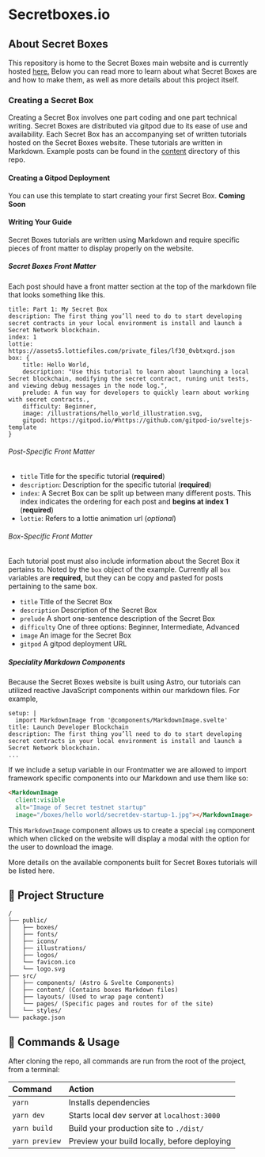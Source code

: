# Secretboxes.io

## About Secret Boxes

This repository is home to the Secret Boxes main website and is currently hosted [here.](https://snazzy-conkies-d2e682.netlify.app/) Below you can read more to learn about what Secret Boxes are and how to make them, as well as more details about this project itself.

### Creating a Secret Box

Creating a Secret Box involves one part coding and one part technical writing. Secret Boxes are distributed via gitpod due to its ease of use and availability. Each Secret Box has an accompanying set of written tutorials hosted on the Secret Boxes website. These tutorials are written in Markdown. Example posts can be found in the [content](/src/content/) directory of this repo.

#### Creating a Gitpod Deployment

You can use this template to start creating your first Secret Box. **Coming Soon**

#### Writing Your Guide

Secret Boxes tutorials are written using Markdown and require specific pieces of front matter to display properly on the website.

##### Secret Boxes Front Matter

Each post should have a front matter section at the top of the markdown file that looks something like this.

```
title: Part 1: My Secret Box
description: The first thing you’ll need to do to start developing secret contracts in your local environment is install and launch a Secret Network blockchain.
index: 1
lottie: https://assets5.lottiefiles.com/private_files/lf30_0vbtxqrd.json
box: {
    title: Hello World,
    description: "Use this tutorial to learn about launching a local Secret blockchain, modifying the secret contract, runing unit tests, and viewing debug messages in the node log.", 
    prelude: A fun way for developers to quickly learn about working with secret contracts.,
    difficulty: Beginner,
    image: /illustrations/hello_world_illustration.svg,
    gitpod: https://gitpod.io/#https://github.com/gitpod-io/sveltejs-template
}
```

###### Post-Specific Front Matter

* `title` Title for the specific tutorial (**required**)
* `description`: Description for the specific tutorial (**required**)
* `index`: A Secret Box can be split up between many different posts. This index indicates the ordering for each post and **begins at index 1** (**required**)
* `lottie`: Refers to a lottie animation url (*optional*)

###### Box-Specific Front Matter

Each tutorial post must also include information about the Secret Box it pertains to. Noted by the `box` object of the example. Currently all `box` variables are **required,** but they can be copy and pasted for posts pertaining to the same box.

* `title` Title of the Secret Box
* `description` Description of the Secret Box
* `prelude` A short one-sentence description of the Secret Box
* `difficulty` One of three options: Beginner, Intermediate, Advanced
* `image` An image for the Secret Box
* `gitpod` A gitpod deployment URL

##### Speciality Markdown Components

Because the Secret Boxes website is built using Astro, our tutorials can utilized reactive JavaScript components within our markdown files. For example,

```
setup: |
  import MarkdownImage from '@components/MarkdownImage.svelte'
title: Launch Developer Blockchain 
description: The first thing you’ll need to do to start developing secret contracts in your local environment is install and launch a Secret Network blockchain.
...
```

If we include a setup variable in our Frontmatter we are allowed to import framework specific components into our Markdown and use them like so:

```html
<MarkdownImage 
  client:visible 
  alt="Image of Secret testnet startup"
  image="/boxes/hello world/secretdev-startup-1.jpg"></MarkdownImage>
```

This `MarkdownImage` component allows us to create a special `img` component which when clicked on the website will display a modal with the option for the user to download the image. 

More details on the available components built for Secret Boxes tutorials will be listed here.

## 🚀 Project Structure

```
/
├── public/ 
│   ├── boxes/
│   ├── fonts/
│   ├── icons/
│   ├── illustrations/
│   ├── logos/
│   └── favicon.ico
│   └── logo.svg
├── src/
│   ├── components/ (Astro & Svelte Components)
│   ├── content/ (Contains boxes Markdown files)
│   ├── layouts/ (Used to wrap page content)
│   └── pages/ (Specific pages and routes for of the site)
│   └── styles/
└── package.json
```
## 🧞 Commands & Usage

After cloning the repo, all commands are run from the root of the project, from a terminal:

| Command           | Action                                       |
|:----------------  |:-------------------------------------------- |
| `yarn`     | Installs dependencies                        |
| `yarn dev`     | Starts local dev server at `localhost:3000`  |
| `yarn build`   | Build your production site to `./dist/`      |
| `yarn preview` | Preview your build locally, before deploying |
